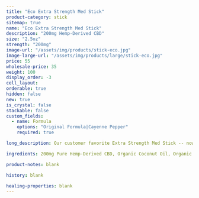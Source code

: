```yaml
---
title: "Eco Extra Strength Med Stick"
product-category: stick
sitemap: true
name: "Eco Extra Strength Med Stick"
description: "200mg Hemp-Derived CBD"
size: "2.5oz"
strength: "200mg"
image-url: "/assets/img/products/stick-eco.jpg"
image-large-url: "/assets/img/products/large/stick-eco.jpg"
price: 55
wholesale-price: 35
weight: 100
display_order: -3
cell_layout:
orderable: true
hidden: false
new: true
is_crystal: false
stackable: false
custom_fields:
  - name: Formula
    options: "Original Formula|Cayenne Pepper"
    required: true

long_description: Our customer favorite Extra Strength Med Stick -- now in an all new durable, eco-friendly, and 100% biodegradable cardboard container. All-organic ingredients sourced directly from nature to ease aches, pains, burns, and scars. Coconut oil and olive oil work by nourishing the skin while the anti-inflammatory properties of beeswax, shea butter, lavender and eucalyptus essential oils relieve the muscles.

ingredients: 200mg Pure Hemp-Derived CBD, Organic Coconut Oil, Organic Olive Oil, Organic Beeswax, Unrefined Pure Cocoa Butter, Unrefined Pure Shea Butter, Organic Sunflower Lecithin, Tapioca Starch, Essential Oils.

product-notes: blank

history: blank

healing-properties: blank
---
```

